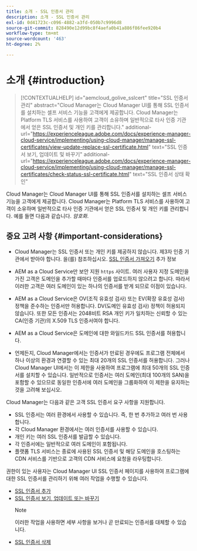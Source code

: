 ```yaml
---
title: 소개 - SSL 인증서 관리
description: 소개 - SSL 인증서 관리
exl-id: 0d41723c-c096-4882-a3fd-050b7c9996d8
source-git-commit: 828490e12d99bc8f4aefa0b41a886f86fee920b4
workflow-type: tm+mt
source-wordcount: '463'
ht-degree: 2%

---
```


# 소개 {#introduction}

>[!CONTEXTUALHELP]
>id="aemcloud_golive_sslcert"
>title="SSL 인증서 관리"
>abstract="Cloud Manager는 Cloud Manager UI를 통해 SSL 인증서를 설치하는 셀프 서비스 기능을 고객에게 제공합니다. Cloud Manager는 Platform TLS 서비스를 사용하여 고객이 소유하며 일반적으로 타사 인증 기관에서 얻은 SSL 인증서 및 개인 키를 관리합니다."
>additional-url="https://experienceleague.adobe.com/docs/experience-manager-cloud-service/implementing/using-cloud-manager/manage-ssl-certificates/view-update-replace-ssl-certificate.html" text="SSL 인증서 보기, 업데이트 및 바꾸기"
>additional-url="https://experienceleague.adobe.com/docs/experience-manager-cloud-service/implementing/using-cloud-manager/manage-ssl-certificates/check-status-ssl-certificate.html" text="SSL 인증서 상태 확인"


Cloud Manager는 Cloud Manager UI를 통해 SSL 인증서를 설치하는 셀프 서비스 기능을 고객에게 제공합니다. Cloud Manager는 Platform TLS 서비스를 사용하여 고객이 소유하며 일반적으로 타사 인증 기관에서 얻은 SSL 인증서 및 개인 키를 관리합니다. 예를 들면 다음과 같습니다. *암호화*.

## 중요 고려 사항 {#important-considerations}

* Cloud Manager는 SSL 인증서 또는 개인 키를 제공하지 않습니다. 제3자 인증 기관에서 받아야 합니다. 을(를) 참조하십시오. [SSL 인증서 가져오기](/help/implementing/cloud-manager/managing-ssl-certifications/get-ssl-certificate.md) 추가 정보

* AEM as a Cloud Service만 보안 지원 `https` 사이트. 여러 사용자 지정 도메인을 가진 고객은 도메인을 추가할 때마다 인증서를 업로드하지 않으려고 합니다. 따라서 이러한 고객은 여러 도메인이 있는 하나의 인증서를 받게 되므로 이점이 있습니다.

* AEM as a Cloud Service은 OV(조직 유효성 검사) 또는 EV(확장 유효성 검사) 정책을 준수하는 인증서만 허용합니다. DV(도메인 유효성 검사) 정책이 허용되지 않습니다. 또한 모든 인증서는 2048비트 RSA 개인 키가 일치하는 신뢰할 수 있는 CA(인증 기관)의 X.509 TLS 인증서여야 합니다.

* AEM as a Cloud Service은 도메인에 대한 와일드카드 SSL 인증서를 허용합니다.

* 언제든지, Cloud Manager에서는 인증서가 만료된 경우에도 프로그램 전체에서 하나 이상의 환경과 연결할 수 있는 최대 20개의 SSL 인증서를 허용합니다. 그러나 Cloud Manager UI에서는 이 제한을 사용하여 프로그램에 최대 50개의 SSL 인증서를 설치할 수 있습니다. 일반적으로 인증서는 여러 도메인(최대 100개의 SAN)을 포함할 수 있으므로 동일한 인증서에 여러 도메인을 그룹화하여 이 제한을 유지하는 것을 고려해 보십시오.

Cloud Manager는 다음과 같은 고객 SSL 인증서 요구 사항을 지원합니다.

* SSL 인증서는 여러 환경에서 사용할 수 있습니다. 즉, 한 번 추가하고 여러 번 사용합니다.
* 각 Cloud Manager 환경에서는 여러 인증서를 사용할 수 있습니다.
* 개인 키는 여러 SSL 인증서를 발급할 수 있습니다.
* 각 인증서에는 일반적으로 여러 도메인이 포함됩니다.
* 플랫폼 TLS 서비스는 종료에 사용된 SSL 인증서 및 해당 도메인을 호스팅하는 CDN 서비스를 기반으로 고객의 CDN 서비스에 요청을 라우팅합니다.

권한이 있는 사용자는 Cloud Manager UI SSL 인증서 페이지를 사용하여 프로그램에 대한 SSL 인증서를 관리하기 위해 여러 작업을 수행할 수 있습니다.

* [SSL 인증서 추가](/help/implementing/cloud-manager/managing-ssl-certifications/add-ssl-certificate.md)
* [SSL 인증서 보기, 업데이트 또는 바꾸기](/help/implementing/cloud-manager/managing-ssl-certifications/view-update-replace-ssl-certificate.md)
   >[!NOTE]
   >이러한 작업을 사용하면 세부 사항을 보거나 곧 만료되는 인증서를 대체할 수 있습니다.
* [SSL 인증서 삭제](/help/implementing/cloud-manager/managing-ssl-certifications/delete-ssl-certificate.md)
